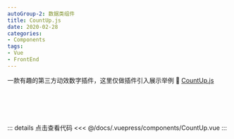 ```yaml
---
autoGroup-2: 数据类组件
title: CountUp.js
date: 2020-02-28
categories:
- Components
tags:
- Vue
- FrontEnd
---
```


一款有趣的第三方动效数字插件，这里仅做插件引入展示举例 :link: [CountUp.js](http://inorganik.github.io/countUp.js/)   

<div class="warning custom-block" style="font-size: 30px; font-family:Georgia; color: #fb9b5f; height:60px; line-height:60px">
<CountUp :endVal = "2020" />
</div>


::: details 点击查看代码
<<< @/docs/.vuepress/components/CountUp.vue
:::
